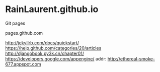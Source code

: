 RainLaurent.github.io
=====================

Git pages

pages.github.com

http://jekyllrb.com/docs/quickstart/
https://help.github.com/categories/20/articles
http://djangobook.py3k.cn/chapter01/
https://developers.google.com/appengine/
addr:
http://ethereal-smoke-677.appspot.com